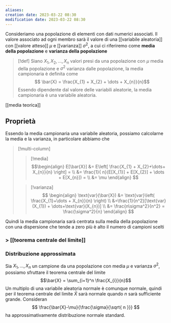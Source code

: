 ```yaml
---
aliases: 
creation date: 2023-03-22 08:30
modification date: 2023-03-22 08:30
---
```


Consideriamo una popolazione di elementi con dati numerici associati. Il valore associato ad ogni membro sarà il valore di una [[variabile aleatoria]] con [[valore atteso]] $\mu$ e [[varianza]] $\sigma^2$, a cui ci riferiremo come **media della popolazione** e **varianza della popolazione**

>[!def]
>Siano $X_{1},X_{2},\dots,X_{n}$ valori presi da una popolazione con $\mu$ media della popolazione e $\sigma^2$ varianza dalle popolazione, la media campionaria è definita come
>$$ \bar{X} = \frac{X_{1} + X_{2} + \dots + X_{n}}{n}$$
>Essendo dipendente dal valore delle variabili aleatorie, la media campionaria è una variabile aleatoria.


[[media teorica]]

## Proprietà
Essendo la media campionaria una variabile aleatoria, possiamo calcolarne la media e la varianza, in particolare abbiamo che


>[!multi-column]
>>[!media]
>>$$\begin{align}
>> E[\bar{X}] &= E\left[ \frac{X_{1} + X_{2}+\dots+ X_{n}}{n} \right] =  \\
>>&= \frac{1}{ n}(E[X_{1}] + E[X_{2}] + \dots + E[X_{n}]) = \\
>> &= \mu
>>\end{align} $$
>
>>[!varianza]
>>$$ \begin{align}
>>\text{var}(\bar{X}) &= \text{var}\left( \frac{X_{1}+\dots + X_{n}}{n} \right) \\
>>&=\frac{1}{n^2}[\text{var}(X_{1}) + \dots+\text{var}(X_{n})] \\
>>&= \frac{n\sigma^2}{n^2} = \frac{\sigma^2}{n}
>>\end{align} $$

Quindi la media campionaria sarà centrata sulla media della popolazione con una dispersione che tende a zero più è alto il numero di campioni scelti

### > [[teorema centrale del limite]]

### Distribuzione approssimata
Sia $X_{1},\dots,X_{n}$ un campione da una popolazione con media $\mu$ e varianza $\sigma^2$, possiamo sfruttare il teorema centrale del limite
$$\bar{X} = \sum_{i=1}^n \frac{X_{i}}{n}$$
Un multiplo di una variabile aleatoria normale è comunque normale, quindi per il teorema centrale del limite $\bar{X}$ sarà normale quando $n$ sarà sufficiente grande. Consideran
$$ \frac{\bar{X}-\mu}{\frac{\sigma}{\sqrt{ n }}} $$
ha approssimativamente distribuzione normale standard.